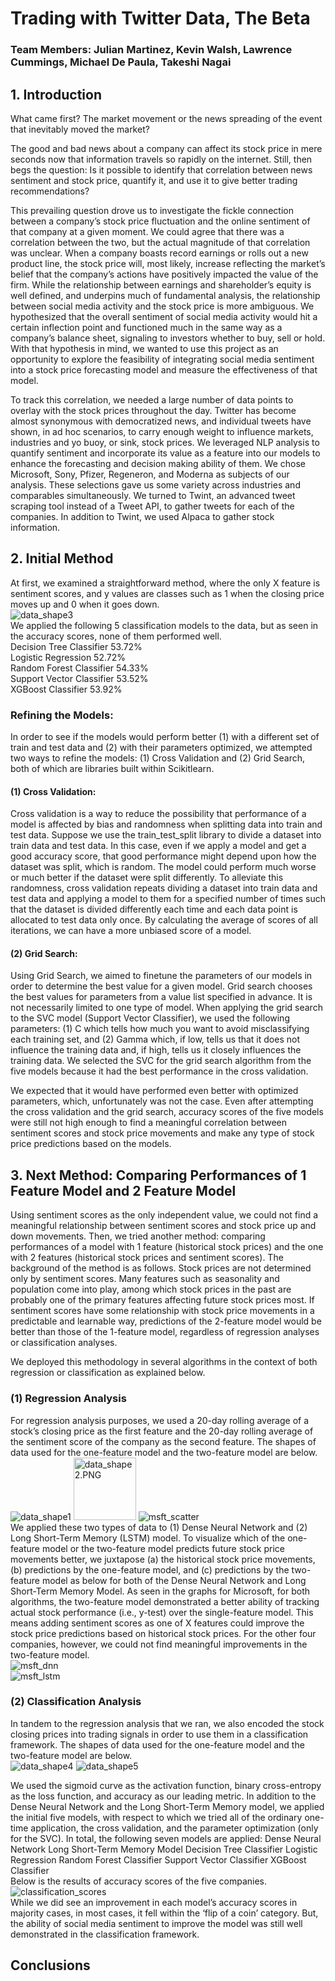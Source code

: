 # Trading with Twitter Data, The Beta <br>

### Team Members: Julian Martinez, Kevin Walsh, Lawrence Cummings, Michael De Paula, Takeshi Nagai


## 1. Introduction

What came first? The market movement or the news spreading of the event that inevitably moved the market?

The good and bad news about a company can affect its stock price in mere seconds now that information travels so rapidly on the internet. Still, then begs the question: Is it possible to identify that correlation between news sentiment and stock price, quantify it, and use it to give better trading recommendations? 

This prevailing question drove us to investigate the fickle connection between a company’s stock price fluctuation and the online sentiment of that company at a given moment. We could agree that there was a correlation between the two, but the actual magnitude of that correlation was unclear. When a company boasts record earnings or rolls out a new product line, the stock price will, most likely, increase reflecting the market’s belief that the company’s actions have positively impacted the value of the firm. While the relationship between earnings and shareholder’s equity is well defined, and underpins much of fundamental analysis, the relationship between social media activity and the stock price is more ambiguous. We hypothesized that the overall sentiment of social media activity would hit a certain inflection point and functioned much in the same way as a company’s balance sheet, signaling to investors whether to buy, sell or hold. With that hypothesis in mind, we wanted to use this project as an opportunity to explore the feasibility of integrating social media sentiment into a stock price forecasting model and measure the effectiveness of that model.


To track this correlation, we needed a large number of data points to overlay with the stock prices throughout the day. Twitter has become almost synonymous with democratized news, and individual tweets have shown, in ad hoc scenarios, to carry enough weight to influence markets, industries and yo buoy, or sink, stock prices. We leveraged NLP analysis to quantify sentiment and incorporate its value as a feature into our models to enhance the forecasting and decision making ability of them. We chose Microsoft, Sony, Pfizer, Regeneron, and Moderna as subjects of our analysis. These selections gave us some variety across industries and comparables simultaneously. We turned to Twint, an advanced tweet scraping tool instead of a Tweet API, to gather tweets for each of the companies. In addition to Twint, we used Alpaca to gather stock information.


## 2. Initial Method
At first, we examined a straightforward method, where the only X feature is sentiment scores, and y values are classes such as 1 when the closing price moves up and 0 when it goes down. <br>
![data_shape3](https://github.com/julian1765/Project_2_Team_4/blob/main/images/data_shape3.PNG)<br>
We applied the following 5 classification models to the data, but as seen in the accuracy scores, none of them performed well.<br>
Decision Tree Classifier    53.72%<br>
Logistic Regression         52.72%<br>
Random Forest Classifier    54.33%<br>
Support Vector Classifier   53.52%<br>
XGBoost Classifier          53.92%<br>


### Refining the Models:

In order to see if the models would perform better (1) with a different set of train and test data and (2) with their parameters optimized, we attempted two ways to refine the models: (1) Cross Validation and (2) Grid Search, both of which are libraries built within Scikitlearn.

#### (1) Cross Validation:

Cross validation is a way to reduce the possibility that performance of a model is affected by bias and randomness when splitting data into train and test data. Suppose we use the train_test_split library to divide a dataset into train data and test data. In this case, even if we apply a model and get a good accuracy score, that good performance might depend upon how the dataset was split, which is random. The model could perform much worse or much better if the dataset were split differently. To alleviate this randomness, cross validation repeats dividing a dataset into train data and test data and applying a model to them for a specified number of times such that the dataset is divided differently each time and each data point is allocated to test data only once. By calculating the average of scores of all iterations, we can have a more unbiased score of a model.

#### (2) Grid Search:

Using Grid Search, we aimed to finetune the parameters of our models in order to determine the best value for a given model. Grid search chooses the best values for parameters from a value list specified in advance. It is not necessarily limited to one type of model. When applying the grid search to the SVC model (Support Vector Classifier), we used the following parameters: (1) C which tells how much you want to avoid misclassifying each training set, and (2) Gamma which, if low, tells us that it does not influence the training data and, if high, tells us it closely influences the training data. We selected the SVC for the grid search algorithm from the five models because it had the best performance in the cross validation. 

We expected that it would have performed even better with optimized parameters, which, unfortunately was not the case. Even after attempting the cross validation and the grid search, accuracy scores of the five models were still not high enough to find a meaningful correlation between sentiment scores and stock price movements and make any type of stock price predictions based on the models.


## 3. Next Method: Comparing Performances of 1 Feature Model and 2 Feature Model

Using sentiment scores as the only independent value, we could not find a meaningful relationship between sentiment scores and stock price up and down movements. Then, we tried another method: comparing performances of a model with 1 feature (historical stock prices) and the one with 2 features (historical stock prices and sentiment scores). The background of the method is as follows. Stock prices are not determined only by sentiment scores. Many features such as seasonality and population come into play, among which stock prices in the past are probably one of the primary features affecting future stock prices most. If sentiment scores have some relationship with stock price movements in a predictable and learnable way, predictions of the 2-feature model would be better than those of the 1-feature model, regardless of regression analyses or classification analyses.

We deployed this methodology in several algorithms in the context of both regression or classification as explained below.

### (1) Regression Analysis

For regression analysis purposes, we used a 20-day rolling average of a stock’s closing price as the first feature and the 20-day rolling average of the sentiment score of the company as the second feature. The shapes of data used for the one-feature model and the two-feature model are below.<br>
![data_shape1](https://github.com/julian1765/Project_2_Team_4/blob/main/images/data_shape1.PNG)
<img width="100" alt="data_shape2.PNG" src="https://github.com/julian1765/Project_2_Team_4/blob/main/images/data_shape2.PNG">
![msft_scatter](https://github.com/julian1765/Project_2_Team_4/blob/main/images/msft_scatter.PNG)
<br>
We applied these two types of data to (1) Dense Neural Network and (2) Long Short-Term Memory (LSTM) model. To visualize which of the one-feature model or the two-feature model predicts future stock price movements better, we juxtapose (a) the historical stock price movements, (b) predictions by the one-feature model, and (c) predictions by the two-feature model as below for both of the Dense Neural Network and Long Short-Term Memory Model. As seen in the graphs for Microsoft, for both algorithms, the two-feature model demonstrated a better ability of tracking actual stock performance (i.e., y-test) over the single-feature model. This means adding sentiment scores as one of X features could improve the stock price predictions based on historical stock prices. For the other four companies, however, we could not find meaningful improvements in the two-feature model. <br>
![msft_dnn](https://github.com/julian1765/Project_2_Team_4/blob/main/images/msft_dnn.png)
<br>
![msft_lstm](https://github.com/julian1765/Project_2_Team_4/blob/main/images/msft_lstm.png)



### (2) Classification Analysis

In tandem to the regression analysis that we ran, we also encoded the stock closing prices into trading signals in order to use them in a classification framework.  The shapes of data used for the one-feature model and the two-feature model are below.<br>
![data_shape4](https://github.com/julian1765/Project_2_Team_4/blob/main/images/data_shape4.PNG)
![data_shape5](https://github.com/julian1765/Project_2_Team_4/blob/main/images/data_shape5.PNG)
<br>

We used the sigmoid curve as the activation function, binary cross-entropy as the loss function, and accuracy as our leading metric. In addition to the Dense Neural Network and the Long Short-Term Memory model, we applied the initial five models, with respect to which we tried all of the ordinary one-time application, the cross validation, and the parameter optimization (only for the SVC). In total, the following seven models are applied:
Dense Neural Network
Long Short-Term Memory Model
Decision Tree Classifier
Logistic Regression
Random Forest Classifier
Support Vector Classifier
XGBoost Classifier
<br>
Below is the results of accuracy scores of the five companies.
<br>
![classification_scores](https://github.com/julian1765/Project_2_Team_4/blob/main/images/classification_scores.PNG)
<br>
While we did see an improvement in each model’s accuracy scores in majority cases, in most cases, it fell within the ‘flip of a coin’ category. But, the ability of social media sentiment to improve the model was still well demonstrated in the classification framework. 

## Conclusions

